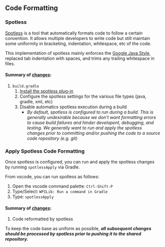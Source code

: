 ## Code Formatting
### Spotless
[Spotless](https://github.com/diffplug/spotless) is a tool that automatically formats code to follow a certain convention. It allows multiple developers to write code but still maintain some uniformity in bracketing, indentation, whitespace, etc of the code.

This implementation of spotless mainly enforces the [Google Java Style](https://google.github.io/styleguide/javaguide.html), replaced tab indentation with spaces, and trims any trailing whitespace in files.

#### Summary of [changes](https://github.com/BHSRobotix/RomiTutorial2023/commit/7846aa835e5258fc29c79e32fe031e1c236fa52d?diff=split):
1. `build.gradle`
   1. [Install the spotless plug-in](https://docs.wpilib.org/en/stable/docs/software/advanced-gradlerio/code-formatting.html#spotless)
   1. Configure the spotless settings for the various file types (java, gradle, xml, etc)
   1. Disable automatics spotless execution during a build
      * *By default, spotless is configured to run during a build.  This is generally undesirable because we don't want formatting errors to cause build failures and hinder developent, debugging, and testing.  We generally want to run and apply the spotless changes prior to committing and/or pushing the code to a source code repository (e.g. git)*

### Apply Spotless Code Formatting

Once spotless is configured, you can run and apply the spotless changes by running `spotlessApply` via Gradle.

From vscode, you can run spotless as follows:
1. Open the vscode command palette: `Ctrl-Shift-P`
1. Type/Select: `WPILib: Run a command in Gradle`
1. Type: `spotlessApply`

#### Summary of [changes](https://github.com/BHSRobotix/RomiTutorial2023/commit/98a7cd1f0fe42dc9d9b2fb1269e285abfadc575a?diff=split):
1. Code reformatted by spotless

To keep the code base as uniform as possible, ***all subsequent changes should be processed by spotless prior to pushing it to the shared repository.***
